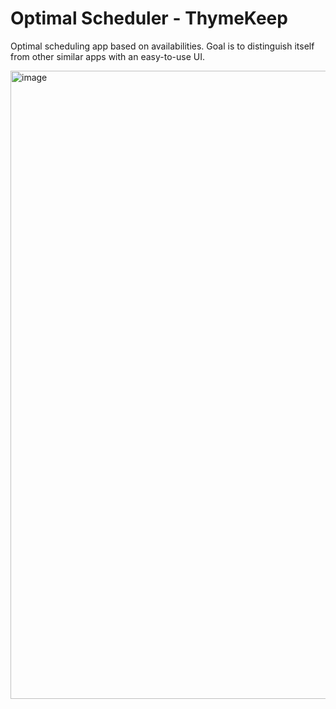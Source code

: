 # Optimal Scheduler - ThymeKeep
Optimal scheduling app based on availabilities. Goal is to distinguish itself from other similar apps with an easy-to-use UI.

<img width="1005" alt="image" src="https://github.com/TrueshotBarrage/thymekeep/assets/46143688/6a62118d-417a-4fb2-9766-f16f4a699dca">
